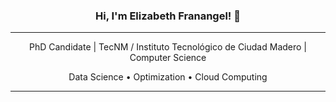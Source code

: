 <h3 align="center">Hi, I'm Elizabeth Franangel! 👋</h3>

---

<Div>
<p align="center">
  PhD Candidate | TecNM / Instituto Tecnológico de Ciudad Madero | Computer Science
</p>
  </Div>
<p align="center">
  Data Science • Optimization • Cloud Computing    
</p>

---
